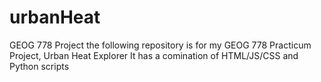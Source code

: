 # urbanHeat
 GEOG 778 Project
the following repository is for my GEOG 778 Practicum Project, Urban Heat Explorer
It has a comination of HTML/JS/CSS and Python scripts